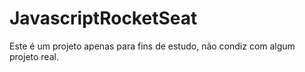 # JavascriptRocketSeat
Este é um projeto apenas para fins de estudo, não condiz com algum projeto real.